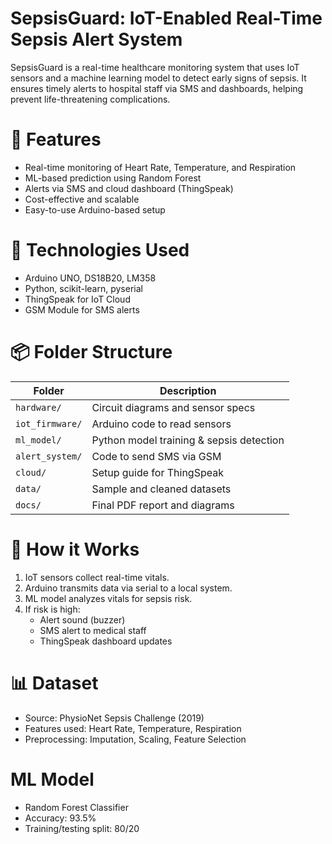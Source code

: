 # SepsisGuard: IoT-Enabled Real-Time Sepsis Alert System
SepsisGuard is a real-time healthcare monitoring system that uses IoT sensors and a machine learning model to detect early signs of sepsis. It ensures timely alerts to hospital staff via SMS and dashboards, helping prevent life-threatening complications.

# 🚀 Features
- Real-time monitoring of Heart Rate, Temperature, and Respiration 
- ML-based prediction using Random Forest
- Alerts via SMS and cloud dashboard (ThingSpeak)
- Cost-effective and scalable
- Easy-to-use Arduino-based setup

# 🧰 Technologies Used
- Arduino UNO, DS18B20, LM358
- Python, scikit-learn, pyserial
- ThingSpeak for IoT Cloud
- GSM Module for SMS alerts

# 📦 Folder Structure

| Folder         | Description                             |
|----------------|-----------------------------------------|
| `hardware/`     | Circuit diagrams and sensor specs        |
| `iot_firmware/` | Arduino code to read sensors             |
| `ml_model/`     | Python model training & sepsis detection |
| `alert_system/` | Code to send SMS via GSM                 |
| `cloud/`        | Setup guide for ThingSpeak               |
| `data/`         | Sample and cleaned datasets              |
| `docs/`         | Final PDF report and diagrams            |



# 🧪 How it Works
1. IoT sensors collect real-time vitals.
2. Arduino transmits data via serial to a local system.
3. ML model analyzes vitals for sepsis risk.
4. If risk is high:
     - Alert sound (buzzer)
     - SMS alert to medical staff
     - ThingSpeak dashboard updates


# 📊 Dataset
- Source: PhysioNet Sepsis Challenge (2019)
- Features used: Heart Rate, Temperature, Respiration
- Preprocessing: Imputation, Scaling, Feature Selection

# ML Model
- Random Forest Classifier
- Accuracy: 93.5%
- Training/testing split: 80/20
